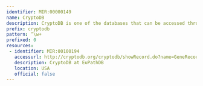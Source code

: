```yaml
---
identifier: MIR:00000149
name: CryptoDB
description: CryptoDB is one of the databases that can be accessed through the EuPathDB (http://EuPathDB.org; formerly ApiDB) portal, covering eukaryotic pathogens of the genera Cryptosporidium, Giardia, Leishmania, Neospora, Plasmodium, Toxoplasma, Trichomonas and Trypanosoma. While each of these groups is supported by a taxon-specific database built upon the same infrastructure, the EuPathDB portal offers an entry point to all these resources, and the opportunity to leverage orthology for searches across genera.
prefix: cryptodb
pattern: ^\w+
prefixed: 0
resources:
 - identifier: MIR:00100194
   accessurl: http://cryptodb.org/cryptodb/showRecord.do?name=GeneRecordClasses.GeneRecordClass&source_id=
   description: CryptoDB at EuPathDB
   location: USA
   official: false
---
```

